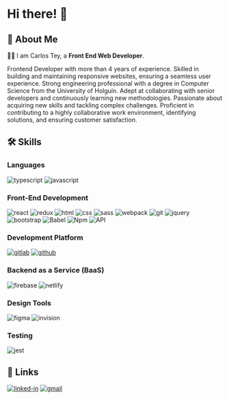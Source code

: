 # Hi there! 👋

## 🚀 About Me

👨‍💻 I am Carlos Tey, a **Front End Web Developer**.

Frontend Developer with more than 4 years of experience. Skilled in building and maintaining responsive websites, ensuring a seamless user experience. Strong engineering professional with a degree in Computer Science from the University of Holguín. Adept at collaborating with senior developers and continuously learning new methodologies. Passionate about acquiring new skills and tackling complex challenges. Proficient in contributing to a highly collaborative work environment, identifying solutions, and ensuring customer satisfaction.

## 🛠️ Skills

### Languages

![typescript](https://img.shields.io/badge/TypeScript-3178C6?style=for-the-badge&logo=typescript&logoColor=white)
![javascript](https://img.shields.io/badge/JavaScript-323330?style=for-the-badge&logo=javascript&logoColor=F7DF1E)

### Front-End Development

![react](https://img.shields.io/badge/React-20232A?style=for-the-badge&logo=react&logoColor=61DAFB)
![redux](https://img.shields.io/badge/Redux-593D88?style=for-the-badge&logo=redux&logoColor=white)
![html](https://img.shields.io/badge/HTML5-E34F26?style=for-the-badge&logo=html5&logoColor=white)
![css](https://img.shields.io/badge/CSS3-1572B6?style=for-the-badge&logo=css3&logoColor=white)
![sass](https://img.shields.io/badge/SASS-CC6699?style=for-the-badge&logo=sass&logoColor=white)
![webpack](https://img.shields.io/badge/webpack-2b3a42?style=for-the-badge&logo=webpack&logoColor=lightblue)
![git](https://img.shields.io/badge/git-gray?style=for-the-badge&logo=git&logoColor=f14e32)
![jquery](https://img.shields.io/badge/jquery-4d4d4d?style=for-the-badge&logo=jquery&logoColor=7acef4)
![bootstrap](https://img.shields.io/badge/Bootstrap-563D7C?style=for-the-badge&logo=bootstrap&logoColor=white)
![Babel](https://img.shields.io/badge/babel-323330?style=for-the-badge&logo=babel&logoColor=#eeda7c)
![Npm](https://img.shields.io/badge/npm-323330?style=for-the-badge&logo=npm&logoColor=#eeda7c)
![API](https://img.shields.io/badge/API-1A2C51?style=for-the-badge)



### Development Platform
[![gitlab](https://img.shields.io/badge/gitlab-CA4245?style=for-the-badge&logo=gitlab&logoColor=white)](https://gitlab.com)
[![github](https://img.shields.io/badge/github-000000?style=for-the-badge&logo=github&logoColor=white)](https://github.com)


### Backend as a Service (BaaS)

![firebase](https://img.shields.io/badge/Firebase-ffaa00?style=for-the-badge&logo=Firebase&logoColor=white)
![netlify](https://img.shields.io/badge/Netlify-00C7B7?style=for-the-badge&logo=netlify&logoColor=white)

### Design Tools

![figma](https://img.shields.io/badge/figma-000000?style=for-the-badge&logo=figma&logoColor=white)
![invision](https://img.shields.io/badge/invision-e0005a?style=for-the-badge&logo=invision&logoColor=white)

### Testing

![jest](https://img.shields.io/badge/Jest-C21325?style=for-the-badge&logo=jest&logoColor=white)


## 🔗 Links

[![linked-in](https://img.shields.io/badge/Linked_In-0077B5?style=for-the-badge&logo=LinkedIn&logoColor=white)](https://www.linkedin.com/in/cteyr/)
[![gmail](https://img.shields.io/badge/Gmail-D14836?style=for-the-badge&logo=Gmail&logoColor=white)](mailto:cteyr123@gmail.com)
